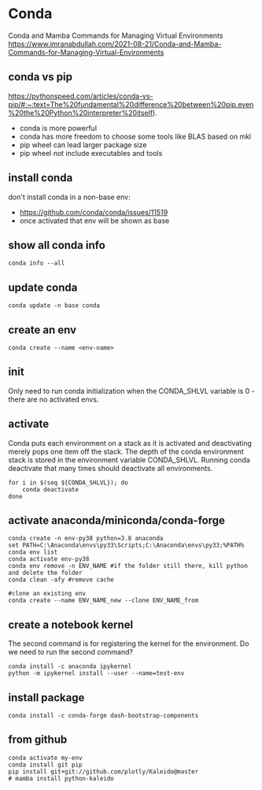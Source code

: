# Conda

Conda and Mamba Commands for Managing Virtual Environments\
https://www.imranabdullah.com/2021-08-21/Conda-and-Mamba-Commands-for-Managing-Virtual-Environments

## conda vs pip
https://pythonspeed.com/articles/conda-vs-pip/#:~:text=The%20fundamental%20difference%20between%20pip,even%20the%20Python%20interpreter%20itself).

- conda is more powerful
- conda has more freedom to choose some tools like BLAS based on mkl
- pip wheel can lead larger package size
- pip wheel not include executables and tools

## install conda
don't install conda in a non-base env:
- https://github.com/conda/conda/issues/11519
- once activated that env will be shown as base

## show all conda info
```
conda info --all
```

## update conda
```
conda update -n base conda
```

## create an env
```
conda create --name <env-name>
```

## init
Only need to run conda initialization when the CONDA_SHLVL variable is 0 - there are no activated envs.

## activate
Conda puts each environment on a stack as it is activated and deactivating merely pops one item off the stack.
The depth of the conda environment stack is stored in the environment variable CONDA_SHLVL. Running conda deactivate that many times should deactivate all environments.
```
for i in $(seq ${CONDA_SHLVL}); do
    conda deactivate
done
```

## activate anaconda/miniconda/conda-forge
```
conda create -n env-py38 python=3.8 anaconda
set PATH=C:\Anaconda\envs\py33\Scripts;C:\Anaconda\envs\py33;%PATH%
conda env list
conda activate env-py38
conda env remove -n ENV_NAME #if the folder still there, kill python and delete the folder
conda clean -afy #remove cache

#clone an existing env
conda create --name ENV_NAME_new --clone ENV_NAME_from
```

## create a notebook kernel
The second command is for registering the kernel for the environment. Do we need to run the second command?
```
conda install -c anaconda ipykernel
python -m ipykernel install --user --name=test-env
```

## install package
```
conda install -c conda-forge dash-bootstrap-components
```

## from github
```
conda activate my-env
conda install git pip
pip install git+git://github.com/plotly/Kaleido@master
# mamba install python-kaleido
```
